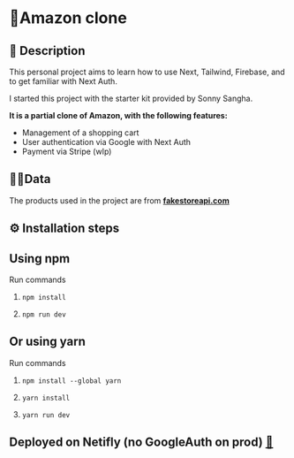 # 🛒Amazon clone

## 📝 Description

This personal project aims to learn how to use Next, Tailwind, Firebase, and to get familiar with Next Auth.

I started this project with the starter kit provided by Sonny Sangha.

**It is a partial clone of Amazon, with the following features:**

- Management of a shopping cart
- User authentication via Google with Next Auth
- Payment via Stripe (wIp)

## 👨‍💻Data

The products used in the project are from **[fakestoreapi.com](https://fakestoreapi.com/)**

## ⚙️ Installation steps

## Using npm

Run commands

1. `npm install`

2. `npm run dev`

## Or using yarn

Run commands

1. `npm install --global yarn`

2. `yarn install`

3. `yarn run dev`

## Deployed on Netifly (no GoogleAuth on prod) **[🔗](https://gleaming-gumdrop-0339b4.netlify.app/)**
